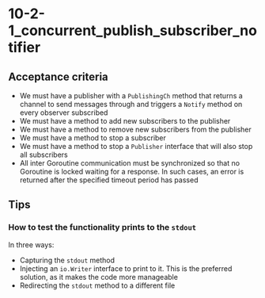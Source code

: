 # 10-2-1_concurrent_publish_subscriber_notifier

## Acceptance criteria

- We must have a publisher with a `PublishingCh` method that returns a channel to send messages through and triggers a `Notify` method on every observer subscribed
- We must have a method to add new subscribers to the publisher
- We must have a method to remove new subscribers from the publisher
- We must have a method to stop a subscriber
- We must have a method to stop a `Publisher` interface that will also stop all subscribers
- All inter Goroutine communication must be synchronized so that no Goroutine is locked waiting for a response. In such cases, an error is returned after the specified timeout period has passed

## Tips

### How to test the functionality prints to the `stdout`

In three ways:

- Capturing the `stdout` method
- Injecting an `io.Writer` interface to print to it. This is the preferred solution, as it makes the code more manageable
- Redirecting the `stdout` method to a different file
